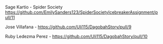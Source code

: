 Sage Kartio - Spider Society https://github.com/EmilySanders123/SpiderSocietyIcebreakerAssignment/pull/11

Jose Villafana - https://github.com/Uli115/DagobahStory/pull/9

Ruby Ledezma Perez - https://github.com/Uli115/DagobahStory/pull/10
